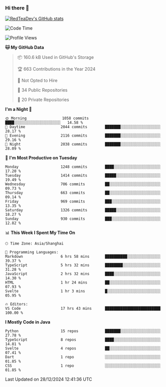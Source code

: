 ### Hi there 👋

<!--
**RedTeaDev/RedTeaDev** is a ✨ _special_ ✨ repository because its `README.md` (this file) appears on your GitHub profile.

Here are some ideas to get you started:

- 🔭 I’m currently working on ...
- 🌱 I’m currently learning ...
- 👯 I’m looking to collaborate on ...
- 🤔 I’m looking for help with ...
- 💬 Ask me about ...
- 📫 How to reach me: ...
- 😄 Pronouns: ...
- ⚡ Fun fact: ...
-->

<!--
[![wakatime](https://wakatime.com/badge/user/6b101ed0-04c0-4490-9283-eb61f2efff96.svg)](https://wakatime.com/@6b101ed0-04c0-4490-9283-eb61f2efff96)
!-->

[![RedTeaDev's GitHub stats](https://github-readme-stats.vercel.app/api?username=RedTeaDev\&include_all_commits=true)](https://github.com/anuraghazra/github-readme-stats)
<!--
[![willianrod's wakatime stats](https://github-readme-stats.vercel.app/api/wakatime?username=RedTeaDev)](https://github.com/anuraghazra/github-readme-stats)
!-->
<!--START_SECTION:waka-->
![Code Time](http://img.shields.io/badge/Code%20Time-2%2C838%20hrs%2038%20mins-blue)

![Profile Views](http://img.shields.io/badge/Profile%20Views-0-blue)

**🐱 My GitHub Data** 

> 📦 160.6 kB Used in GitHub's Storage 
 > 
> 🏆 663 Contributions in the Year 2024
 > 
> 🚫 Not Opted to Hire
 > 
> 📜 34 Public Repositories 
 > 
> 🔑 20 Private Repositories 
 > 
**I'm a Night 🦉** 

```text
🌞 Morning                1058 commits        ████░░░░░░░░░░░░░░░░░░░░░   14.58 % 
🌆 Daytime                2044 commits        ███████░░░░░░░░░░░░░░░░░░   28.17 % 
🌃 Evening                2116 commits        ███████░░░░░░░░░░░░░░░░░░   29.16 % 
🌙 Night                  2038 commits        ███████░░░░░░░░░░░░░░░░░░   28.09 % 
```
📅 **I'm Most Productive on Tuesday** 

```text
Monday                   1248 commits        ████░░░░░░░░░░░░░░░░░░░░░   17.20 % 
Tuesday                  1414 commits        █████░░░░░░░░░░░░░░░░░░░░   19.49 % 
Wednesday                706 commits         ██░░░░░░░░░░░░░░░░░░░░░░░   09.73 % 
Thursday                 663 commits         ██░░░░░░░░░░░░░░░░░░░░░░░   09.14 % 
Friday                   969 commits         ███░░░░░░░░░░░░░░░░░░░░░░   13.35 % 
Saturday                 1326 commits        █████░░░░░░░░░░░░░░░░░░░░   18.27 % 
Sunday                   930 commits         ███░░░░░░░░░░░░░░░░░░░░░░   12.82 % 
```


📊 **This Week I Spent My Time On** 

```text
🕑︎ Time Zone: Asia/Shanghai

💬 Programming Languages: 
Markdown                 6 hrs 58 mins       ██████████░░░░░░░░░░░░░░░   39.37 % 
TypeScript               5 hrs 32 mins       ████████░░░░░░░░░░░░░░░░░   31.28 % 
JavaScript               2 hrs 32 mins       ████░░░░░░░░░░░░░░░░░░░░░   14.30 % 
HTML                     1 hr 24 mins        ██░░░░░░░░░░░░░░░░░░░░░░░   07.93 % 
Svelte                   1 hr 3 mins         █░░░░░░░░░░░░░░░░░░░░░░░░   05.95 % 

🔥 Editors: 
VS Code                  17 hrs 43 mins      █████████████████████████   100.00 % 
```

**I Mostly Code in Java** 

```text
Python                   15 repos            ███████░░░░░░░░░░░░░░░░░░   27.78 % 
TypeScript               8 repos             ████░░░░░░░░░░░░░░░░░░░░░   14.81 % 
Svelte                   4 repos             ██░░░░░░░░░░░░░░░░░░░░░░░   07.41 % 
Dart                     1 repo              ░░░░░░░░░░░░░░░░░░░░░░░░░   01.85 % 
CSS                      1 repo              ░░░░░░░░░░░░░░░░░░░░░░░░░   01.85 % 
```




 Last Updated on 28/12/2024 12:41:36 UTC
<!--END_SECTION:waka-->


